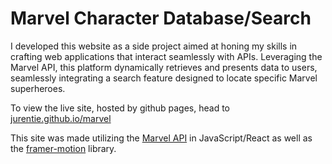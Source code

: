# Marvel Character Database/Search

I developed this website as a side project aimed at honing my skills in crafting web applications that interact seamlessly with APIs. Leveraging the Marvel API, this platform dynamically retrieves and presents data to users, seamlessly integrating a search feature designed to locate specific Marvel superheroes.

To view the live site, hosted by github pages, head to [jurentie.github.io/marvel](https://jurentie.github.io/marvel)

This site was made utilizing the [Marvel API](https://developer.marvel.com/) in JavaScript/React as well as the [framer-motion](https://www.framer.com/motion/) library.